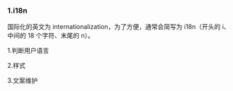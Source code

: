 ### 1.i18n

 国际化的英文为 internationalization，为了方便，通常会简写为 i18n（开头的 i、中间的 18 个字符、末尾的 n）。

1.判断用户语言

2.样式

3.文案维护

